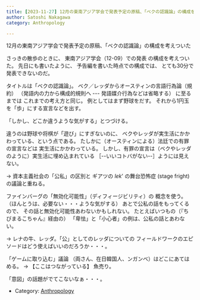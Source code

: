 ```yaml
---
title: [2023-11-27] 12月の東南アジア学会で発表予定の原稿、「ベクの認識論」の構成を考えついた
author: Satoshi Nakagawa
category: Anthropology

---
```


12月の東南アジア学会で発表予定の原稿、「ベクの認識論」の構成を考えついた

 さっきの散歩のときに、
東南アジア学会（12-09）での発表
の構成を考えついた。
先日にも書いたように、
予告編を書いた時点での構成では、
とても30分で発表できないのだ。

 タイトルは「ベクの認識論」。
ベク／レッダからオースティンの言語行為論（規約）
（発語内の力から構成的規則へ --- 発語媒介行為などは省略する）
に至るまでは
これまでの考え方と同じ。
例としてはまず野球をだす。
それから1円玉を「歩」にする宣言などを出す。

 「しかし、どこか違うような気がする」とつづける。

 違うのは野球や将棋が「遊び」にすぎないのに、
ベクやレッダが実生活にかかわっている、という点である。
たしかに（オースティンによる）法廷での有罪の宣言などは
実生活にかかわっている。
しかし、有罪の宣言は（ベクやレッダのように）実生活に埋め込まれている
［--いいコトバがない--］ようには見えない。

 → 資本主義社会の「公私」の区別と
ギアツの _lek_' の舞台恐怖症 (stage fright) の議論と重ねる。

 ファインバーグの「無効化可能性」（ディフィージビリティ）の
概念を使う。
（ほんとうは、必要ない・・・ような気がする）
あとで公私の話をもってくるので、
その話と無効化可能性あわないかもしれない。
たとえばいつもの（『ちびまるこちゃん』経由の）
「卑怯」と「小心者」の例は、公私の話とあわない。

 → レナの牛、レッダ。「公」としてのレッダについての
フィールドワークのエピソードはどう使えばいいのだろうか・・・。

 「ゲームに取り込む」議論
（両さん、在日韓国人、ンガンベ）はどこにあてはめる。
→ 【ここはつながっている】
魚売り。

 「意図」の話題がでてこないなぁ・・・。

- Category: [Anthropology](https://merapano.github.io/categories.html#Anthropology)

